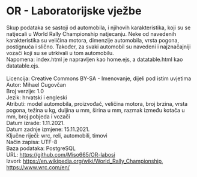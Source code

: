 # OR - Laboratorijske vježbe
Skup podataka se sastoji od automobila, i njihovih karakteristika, koji su se natjecali u World Rally Championship natjecanju. Neke od navedenih karakteristika su veličina motora, dimenzije automobila, vrsta pogona, postignuća i slično. Također, za svaki automobil su navedeni i najznačajniji vozači koji su se utrkivali u tom automobilu.  
Napomena: index.html je napravljen kao home.ejs, a datatable.html kao datatable.ejs.
</br>  
Licencija: Creative Commons BY-SA - Imenovanje, dijeli pod istim uvjetima  
Autor: Mihael Cugovčan  
Broj verzije: 1.0    
Jezik: hrvatski i engleski  
Atributi: model automobila, proizvođač, veličina motora, broj brzina, vrsta pogona, težina u kg, duljina u mm, širina u mm, razmak između kotača u mm, broj pobjeda i vozači  
Datum izrade: 1.11.2021.  
Datum zadnje izmjene: 15.11.2021.  
Ključne riječi: wrc, reli, automobili, timovi  
Način zapisa: UTF-8  
Baza podataka: PostgreSQL  
URL: https://github.com/Miso665/OR-labosi  
Izvori: https://en.wikipedia.org/wiki/World_Rally_Championship, https://www.wrc.com/en/  
